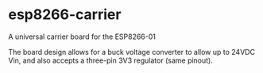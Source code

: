 # esp8266-carrier
A universal carrier board for the ESP8266-01

The board design allows for a buck voltage converter to allow up to 24VDC Vin, and also accepts a three-pin 3V3 regulator (same pinout).
